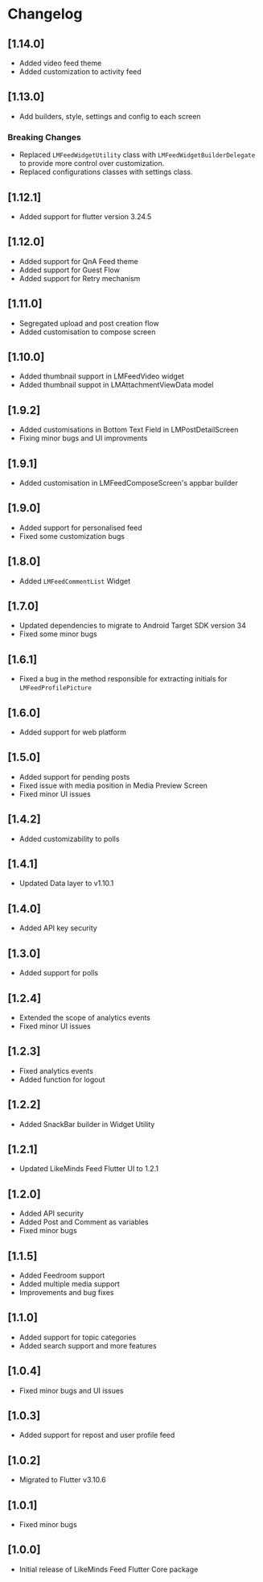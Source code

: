 # Changelog

## [1.14.0]

- Added video feed theme
- Added customization to activity feed

## [1.13.0]

- Add builders, style, settings and config to each screen

### Breaking Changes

- Replaced `LMFeedWidgetUtility` class with `LMFeedWidgetBuilderDelegate` to provide more control over customization.
- Replaced configurations classes with settings class.

## [1.12.1]

- Added support for flutter version 3.24.5

## [1.12.0]

- Added support for QnA Feed theme
- Added support for Guest Flow
- Added support for Retry mechanism

## [1.11.0]

- Segregated upload and post creation flow
- Added customisation to compose screen

## [1.10.0]

- Added thumbnail support in LMFeedVideo widget
- Added thumbnail suppot in LMAttachmentViewData model

## [1.9.2]

- Added customisations in Bottom Text Field in LMPostDetailScreen
- Fixing minor bugs and UI improvments

## [1.9.1]

- Added customisation in LMFeedComposeScreen's appbar builder

## [1.9.0]

- Added support for personalised feed
- Fixed some customization bugs

## [1.8.0]

- Added `LMFeedCommentList` Widget

## [1.7.0]

- Updated dependencies to migrate to Android Target SDK version 34
- Fixed some minor bugs

## [1.6.1]

- Fixed a bug in the method responsible for extracting initials for `LMFeedProfilePicture`

## [1.6.0]

- Added support for web platform

## [1.5.0]

- Added support for pending posts
- Fixed issue with media position in Media Preview Screen
- Fixed minor UI issues

## [1.4.2]

- Added customizability to polls

## [1.4.1]

- Updated Data layer to v1.10.1

## [1.4.0]

- Added API key security

## [1.3.0]

- Added support for polls

## [1.2.4]

- Extended the scope of analytics events
- Fixed minor UI issues

## [1.2.3]

- Fixed analytics events
- Added function for logout

## [1.2.2]

- Added SnackBar builder in Widget Utility

## [1.2.1]

- Updated LikeMinds Feed Flutter UI to 1.2.1

## [1.2.0]

- Added API security
- Added Post and Comment as variables
- Fixed minor bugs

## [1.1.5]

- Added Feedroom support
- Added multiple media support
- Improvements and bug fixes

## [1.1.0]

- Added support for topic categories
- Added search support and more features

## [1.0.4]

- Fixed minor bugs and UI issues

## [1.0.3]

- Added support for repost and user profile feed

## [1.0.2]

- Migrated to Flutter v3.10.6

## [1.0.1]

- Fixed minor bugs

## [1.0.0]

- Initial release of LikeMinds Feed Flutter Core package
